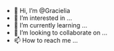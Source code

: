- 👋 Hi, I’m @Gracielia
- 👀 I’m interested in ...
- 🌱 I’m currently learning ...
- 💞️ I’m looking to collaborate on ...
- 📫 How to reach me ...

<!---
Gracielia/Gracielia is a ✨ special ✨ repository because its `README.md` (this file) appears on your GitHub profile.
You can click the Preview link to take a look at your changes.
--->
